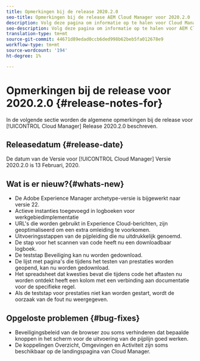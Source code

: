 ```yaml
---
title: Opmerkingen bij de release 2020.2.0
seo-title: Opmerkingen bij de release AEM Cloud Manager voor 2020.2.0
description: Volg deze pagina om informatie op te halen voor Cloud Manager Release 2020.2.0
seo-description: Volg deze pagina om informatie op te halen voor AEM Cloud Manager Release 2020.2.0
translation-type: tm+mt
source-git-commit: 44671d89edad0ccb6ded998b62beb5fa012678e9
workflow-type: tm+mt
source-wordcount: '194'
ht-degree: 1%

---
```


# Opmerkingen bij de release voor 2020.2.0 {#release-notes-for}

In de volgende sectie worden de algemene opmerkingen bij de release voor [!UICONTROL Cloud Manager] Release 2020.2.0 beschreven.

## Releasedatum {#release-date}

De datum van de Versie voor [!UICONTROL Cloud Manager] Versie 2020.2.0 is 13 Februari, 2020.

## Wat is er nieuw?{#whats-new}

* De Adobe Experience Manager archetype-versie is bijgewerkt naar versie 22.
* Actieve instanties toegevoegd in logboeken voor werkgebiedimplementatie
* URL&#39;s die worden gebruikt in Experience Cloud-berichten, zijn geoptimaliseerd om een extra omleiding te voorkomen.
* Uitvoeringsstappen van de pijpleiding die nu uitdrukkelijk genoemd.
* De stap voor het scannen van code heeft nu een downloadbaar logboek.
* De teststap Beveiliging kan nu worden gedownload.
* De lijst met pagina&#39;s die tijdens het testen van prestaties worden geopend, kan nu worden gedownload.
* Het spreadsheet dat kwesties bevat die tijdens code het aftasten nu worden ontdekt heeft een kolom met een verbinding aan documentatie voor de specifieke regel.
* Als de teststap voor prestaties niet kan worden gestart, wordt de oorzaak van de fout nu weergegeven.

## Opgeloste problemen {#bug-fixes}

* Beveiligingsbeleid van de browser zou soms verhinderen dat bepaalde knoppen in het scherm voor de uitvoering van de pijplijn goed werken.
* De koppelingen Overzicht, Omgevingen en Activiteit zijn soms beschikbaar op de landingspagina van Cloud Manager.
